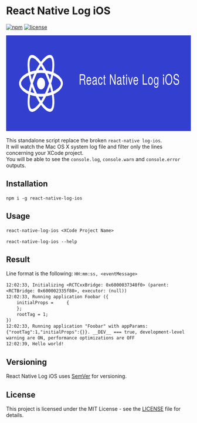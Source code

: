 # React Native Log iOS

[![npm](https://img.shields.io/npm/v/react-native-log-ios.svg)](https://www.npmjs.com/package/react-native-log-ios)
[![license](https://img.shields.io/github/license/annihil/react-native-log-ios.svg)]()

<p align="center">
	<img src="./.assets/react-native-log-ios.svg" height="260" alt="React Native Log iOS logo"/>
</p>

This standalone script replace the broken `react-native log-ios`.  
It will watch the Mac OS X system log file and filter only the lines concerning your XCode project.  
You will be able to see the `console.log`, `console.warn` and `console.error` outputs.  


## Installation

```
npm i -g react-native-log-ios
```

## Usage

```
react-native-log-ios <XCode Project Name>
```

```
react-native-log-ios --help
```

## Result

Line format is the following: `HH:mm:ss, <eventMessage>`

```
12:02:33, Initializing <RCTCxxBridge: 0x6000037340f0> (parent: <RCTBridge: 0x600002335f80>, executor: (null))
12:02:33, Running application Foobar ({
    initialProps =     {
    };
    rootTag = 1;
})
12:02:33, Running application "Foobar" with appParams: {"rootTag":1,"initialProps":{}}. __DEV__ === true, development-level warning are ON, performance optimizations are OFF
12:02:39, Hello world!
```

## Versioning

React Native Log iOS uses [SemVer](http://semver.org/) for versioning.

## License

This project is licensed under the MIT License - see the [LICENSE](LICENSE) file
for details.
